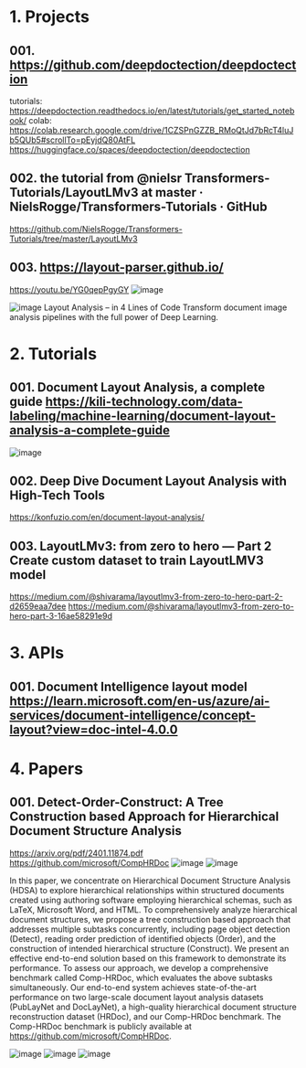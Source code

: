 # 1. Projects
## 001. https://github.com/deepdoctection/deepdoctection
tutorials: https://deepdoctection.readthedocs.io/en/latest/tutorials/get_started_notebook/
colab: https://colab.research.google.com/drive/1CZSPnGZZB_RMoQtJd7bRcT4luJb5QUb5#scrollTo=pEyjdQ80AtFL
https://huggingface.co/spaces/deepdoctection/deepdoctection

## 002. the tutorial from @nielsr Transformers-Tutorials/LayoutLMv3 at master · NielsRogge/Transformers-Tutorials · GitHub 
https://github.com/NielsRogge/Transformers-Tutorials/tree/master/LayoutLMv3


## 003. https://layout-parser.github.io/
https://youtu.be/YG0qepPgyGY
![image](https://github.com/qianxinchun/awesomeLLMTopics/assets/7309139/92bbaa08-8f85-403c-b3d3-6f7246822c3a)

![image](https://github.com/qianxinchun/awesomeLLMTopics/assets/7309139/8106caeb-b315-46c2-8ee6-3230e0df4a3e)
Layout Analysis – in 4 Lines of Code
Transform document image analysis pipelines with the full power of Deep Learning.


# 2. Tutorials
## 001. Document Layout Analysis, a complete guide https://kili-technology.com/data-labeling/machine-learning/document-layout-analysis-a-complete-guide
![image](https://github.com/qianxinchun/awesomeLLMTopics/assets/7309139/b2a8d761-34a8-4b1d-bf2f-f6b5f19eb0a2)

## 002. Deep Dive Document Layout Analysis with High-Tech Tools
https://konfuzio.com/en/document-layout-analysis/

## 003. LayoutLMv3: from zero to hero — Part 2 Create custom dataset to train LayoutLMV3 model
https://medium.com/@shivarama/layoutlmv3-from-zero-to-hero-part-2-d2659eaa7dee
https://medium.com/@shivarama/layoutlmv3-from-zero-to-hero-part-3-16ae58291e9d


# 3. APIs
## 001. Document Intelligence layout model https://learn.microsoft.com/en-us/azure/ai-services/document-intelligence/concept-layout?view=doc-intel-4.0.0


# 4. Papers
## 001. Detect-Order-Construct: A Tree Construction based Approach for Hierarchical Document Structure Analysis

https://arxiv.org/pdf/2401.11874.pdf
https://github.com/microsoft/CompHRDoc
![image](https://github.com/qianxinchun/awesomeLLMTopics/assets/7309139/3f134283-a219-49db-aced-2c55fe07314c)
![image](https://github.com/qianxinchun/awesomeLLMTopics/assets/7309139/af000254-f801-4bac-bbc0-1a5014be38df)


In this paper, we concentrate on Hierarchical Document Structure Analysis
(HDSA) to explore hierarchical relationships within structured documents created using authoring software
employing hierarchical schemas, such as LaTeX, Microsoft Word, and HTML. To comprehensively analyze
hierarchical document structures, we propose a tree construction based approach that addresses multiple
subtasks concurrently, including page object detection (Detect), reading order prediction of identified objects (Order), and the construction of intended hierarchical structure (Construct). We present an effective
end-to-end solution based on this framework to demonstrate its performance. To assess our approach, we develop a comprehensive benchmark called Comp-HRDoc, which evaluates the above subtasks simultaneously.
Our end-to-end system achieves state-of-the-art performance on two large-scale document layout analysis datasets (PubLayNet and DocLayNet), a high-quality hierarchical document structure reconstruction
dataset (HRDoc), and our Comp-HRDoc benchmark. The Comp-HRDoc benchmark is publicly available
at https://github.com/microsoft/CompHRDoc.

![image](https://github.com/qianxinchun/awesomeLLMTopics/assets/7309139/4e9422c1-3f38-467a-9551-812ee39971c6)
![image](https://github.com/qianxinchun/awesomeLLMTopics/assets/7309139/bdfd89a0-e21a-4653-97b3-47526060d987)
![image](https://github.com/qianxinchun/awesomeLLMTopics/assets/7309139/80cb1742-4e24-41e6-a9cf-9797fb8618ce)





